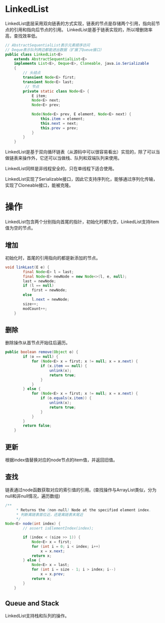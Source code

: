 # LinkedList
LinkedList底层采用双向链表的方式实现，链表的节点是存储两个引用，指向前节点的引用和指向后节点的引用。
LinkedList是基于链表实现的，所以增删效率高，查找效率低。
```java
// AbstractSequentialList表示元素顺序访问
// Deque表示队列两边都能进出数据（扩展了Queue接口）
public class LinkedList<E>
    extends AbstractSequentialList<E>
    implements List<E>, Deque<E>, Cloneable, java.io.Serializable
    {
        // 头结点
        transient Node<E> first;
        transient Node<E> last;
         // 节点
        private static class Node<E> {
            E item;
            Node<E> next;
            Node<E> prev;
    
            Node(Node<E> prev, E element, Node<E> next) {
                this.item = element;
                this.next = next;
                this.prev = prev;
            }
        }
    }
```
LinkedList是基于双向循环链表（从源码中可以很容易看出）实现的，除了可以当做链表来操作外，它还可以当做栈、队列和双端队列来使用。

LinkedList同样是非线程安全的，只在单线程下适合使用。

LinkedList实现了Serializable接口，因此它支持序列化，能够通过序列化传输，实现了Cloneable接口，能被克隆。


# 操作
LinkedList包含两个分别指向首尾的指针，初始化时都为空，LinkedList支持item值为空的节点。

## 增加
初始化时，首尾的引用指向的都是新添加的节点。

```java
void linkLast(E e) {
        final Node<E> l = last;
        final Node<E> newNode = new Node<>(l, e, null);
        last = newNode;
        if (l == null)
            first = newNode;
        else
            l.next = newNode;
        size++;
        modCount++;
    }
```

## 删除
删除操作从首节点开始往后遍历。

```java
public boolean remove(Object o) {
        if (o == null) {
            for (Node<E> x = first; x != null; x = x.next) {
                if (x.item == null) {
                    unlink(x);
                    return true;
                }
            }
        } else {
            for (Node<E> x = first; x != null; x = x.next) {
                if (o.equals(x.item)) {
                    unlink(x);
                    return true;
                }
            }
        }
        return false;
    }
```

## 更新
根据index值替换对应的node节点的item值，并返回旧值。

## 查找
链表通过node函数获取对应的索引值的引用。(查找操作与ArrayList类似，分为null和非null情况，遍历数组)
```java
/**
     * Returns the (non-null) Node at the specified element index.
     * 判断离链表首位近，还是离链表末尾近
     */
Node<E> node(int index) {
        // assert isElementIndex(index);

        if (index < (size >> 1)) {
            Node<E> x = first;
            for (int i = 0; i < index; i++)
                x = x.next;
            return x;
        } else {
            Node<E> x = last;
            for (int i = size - 1; i > index; i--)
                x = x.prev;
            return x;
        }
    }
```

## Queue and Stack
LinkedList支持栈和队列的操作。



